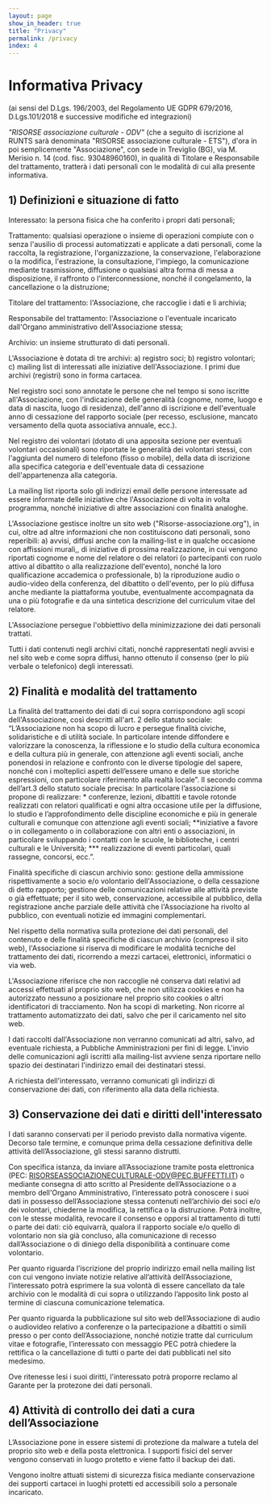 ```yaml
---
layout: page
show_in_header: true
title: "Privacy"
permalink: /privacy
index: 4
---
```


# Informativa Privacy

​(ai sensi del D.Lgs. 196/2003, del Regolamento UE  GDPR 679/2016, D.Lgs.101/2018 e successive modifiche ed integrazioni)

​*"RISORSE associazione culturale - ODV"* (che a seguito di iscrizione al RUNTS sarà denominata "RISORSE associazione culturale - ETS"), d'ora in poi semplicemente "Associazione", con sede in Treviglio (BG), via M. Merisio n. 14 (cod. fisc. 93048960160), in qualità di Titolare e Responsabile del trattamento, tratterà i dati personali con le modalità di cui alla presente informativa.

## ​1) Definizioni e situazione di fatto

Interessato: la persona fisica che ha conferito i propri dati personali;

Trattamento: qualsiasi operazione o insieme di operazioni compiute con o senza l'ausilio di processi automatizzati e applicate a dati personali, come la raccolta, la registrazione, l'organizzazione, la conservazione, l'elaborazione o la modifica, l'estrazione, la consultazione, l'impiego, la comunicazione mediante trasmissione, diffusione o qualsiasi altra forma di messa a disposizione, il raffronto o l'interconnessione, nonché il congelamento, la cancellazione o la distruzione;

Titolare del trattamento: l'Associazione, che raccoglie i dati e li archivia;

Responsabile del trattamento: l'Associazione o l'eventuale incaricato dall'Organo amministrativo dell'Associazione stessa;

Archivio: un insieme strutturato di dati personali.

L'Associazione è dotata di tre archivi: a) registro soci; b) registro volontari; c) mailing list di interessati alle iniziative dell'Associazione. I primi due archivi (registri) sono in forma cartacea.

Nel registro soci sono annotate le persone che nel tempo si sono iscritte all'Associazione, con l'indicazione delle generalità (cognome, nome, luogo e data di nascita, luogo di residenza), dell'anno di iscrizione e dell'eventuale anno di cessazione del rapporto sociale (per recesso, esclusione, mancato versamento della quota associativa annuale, ecc.).

Nel registro dei volontari (dotato di una apposita sezione per eventuali volontari occasionali) sono riportate le generalità dei volontari stessi, con l'aggiunta del numero di telefono (fisso o mobile), della data di iscrizione alla specifica categoria e dell'eventuale data di cessazione dell'appartenenza alla categoria.

La mailing list riporta solo gli indirizzi email delle persone interessate ad essere informate delle iniziative che l'Associazione di volta in volta programma, nonché iniziative di altre associazioni con finalità analoghe.

L'Associazione gestisce inoltre un sito web ("Risorse-associazione.org"), in cui, oltre ad altre informazioni che non costituiscono dati personali, sono reperibili: a) avvisi, diffusi anche con la mailing-list e in qualche occasione con affissioni murali,, di iniziative di prossima realizzazione, in cui vengono riportati cognome e nome del relatore o dei relatori (o partecipanti con ruolo attivo al dibattito o alla realizzazione dell'evento), nonché la loro qualificazione accademica o professionale, b) la riproduzione audio o audio-video della conferenza, del dibattito o dell'evento, per lo più diffusa anche mediante la piattaforma youtube, eventualmente accompagnata da una o più fotografie e da una sintetica descrizione del curriculum vitae del relatore.

L'Associazione persegue l'obbiettivo della minimizzazione dei dati personali trattati.

Tutti i dati contenuti negli archivi citati, nonché rappresentati negli avvisi e nel sito web e come sopra diffusi, hanno ottenuto il consenso (per lo più verbale o telefonico) degli interessati.

## 2) Finalità e modalità del trattamento

La finalità del trattamento dei dati di cui sopra corrispondono agli scopi dell'Associazione, così descritti all'art. 2 dello statuto sociale: “L’Associazione non ha scopo di lucro e persegue finalità civiche, solidaristiche e di utilità sociale. In particolare intende diffondere e valorizzare la conoscenza, la riflessione e lo studio della cultura economica e della cultura più in generale, con attenzione agli eventi sociali, anche ponendosi in relazione e confronto con le diverse tipologie del sapere, nonché con i molteplici aspetti dell’essere umano e delle sue storiche espressioni, con particolare riferimento alla realtà locale”.  Il secondo comma dell’art.3 dello statuto sociale precisa: In particolare l’associazione si propone di realizzare:  * conferenze, lezioni, dibattiti e tavole rotonde realizzati con relatori qualificati e ogni altra occasione utile per la diffusione, lo studio e l’approfondimento delle discipline economiche e più in generale culturali e comunque con attenzione agli eventi sociali; **iniziative a favore o in collegamento o in collaborazione con altri enti o associazioni, in particolare sviluppando i contatti con le scuole, le biblioteche, i centri culturali e le Università; *** realizzazione di eventi particolari, quali rassegne, concorsi, ecc.”.

Finalità specifiche di ciascun archivio sono: gestione della ammissione rispettivamente a socio e/o volontario dell'Associazione, o della cessazione di detto rapporto; gestione delle comunicazioni relative alle attività previste o già effettuate; per il sito web, conservazione, accessibile al pubblico, della registrazione anche parziale delle attività che l'Associazione ha rivolto al pubblico, con eventuali notizie ed immagini complementari.

Nel rispetto della normativa sulla protezione dei dati personali, del contenuto e delle finalità specifiche di ciascun archivio (compreso il sito web), l'Associazione si riserva di modificare le modalità tecniche del trattamento dei dati, ricorrendo a mezzi cartacei, elettronici, informatici o via web.

L'Associazione riferisce che non raccoglie né conserva dati relativi ad accessi effettuati al proprio sito web, che non utilizza cookies e non ha autorizzato nessuno a posizionare nel proprio sito cookies o altri identificatori di tracciamento. Non ha scopi di marketing. Non ricorre al trattamento automatizzato dei dati, salvo che per il caricamento nel sito web.

I dati raccolti dall'Associazione non verranno comunicati ad altri, salvo, ad eventuale richiesta, a Pubbliche Amministrazioni per fini di legge. L'invio delle comunicazioni agli iscritti alla mailing-list avviene senza riportare nello spazio dei destinatari l'indirizzo email dei destinatari stessi.

A richiesta dell'interessato, verranno comunicati gli indirizzi di conservazione dei dati, con riferimento alla data della richiesta.

## 3) Conservazione dei dati e diritti dell'interessato

I dati saranno conservati per il periodo previsto dalla normativa vigente. Decorso tale termine, e comunque prima della cessazione definitiva delle attività dell’Associazione, gli stessi saranno distrutti.

Con specifica istanza, da inviare all’Associazione tramite posta elettronica (PEC:  RISORSEASSOCIAZIONECULTURALE-ODV@PEC.BUFFETTI.IT) o mediante consegna di atto scritto al Presidente dell’Associazione o a membro dell'Organo Amministrativo, l’interessato potrà conoscere i suoi dati in possesso dell’Associazione stessa contenuti nell’archivio dei soci e/o dei volontari, chiederne la modifica, la rettifica o la distruzione. Potrà inoltre, con le stesse modalità, revocare il consenso e opporsi al trattamento di tutti o parte dei dati: ciò equivarrà, qualora il rapporto sociale e/o quello di volontario non sia già concluso, alla comunicazione di recesso dall’Associazione o di diniego della disponibilità a continuare come volontario.

Per quanto riguarda l’iscrizione del proprio indirizzo email nella mailing list con cui vengono inviate notizie relative all’attività dell’Associazione, l’interessato potrà esprimere la sua volontà di essere cancellato da tale archivio con le modalità di cui sopra o utilizzando l’apposito link posto al termine di ciascuna comunicazione telematica.

Per quanto riguarda la pubblicazione sul sito web dell’Associazione di audio o audiovideo relativo a conferenze o la partecipazione a dibattiti o simili presso o per conto dell’Associazione, nonché notizie tratte dal curriculum vitae e fotografie, l’interessato con messaggio PEC potrà chiedere la rettifica o la cancellazione di tutti o parte dei dati pubblicati nel sito medesimo.

Ove ritenesse lesi i suoi diritti, l'interessato potrà proporre reclamo al Garante per la protezone dei dati personali.

## 4) Attività di controllo dei dati a cura dell’Associazione

L’Associazione pone in essere sistemi di protezione da malware a tutela del proprio sito web e della posta elettronica. I supporti fisici del server vengono conservati in luogo protetto e viene fatto il backup dei dati.

Vengono inoltre attuati sistemi di sicurezza fisica mediante conservazione dei supporti cartacei in luoghi protetti ed accessibili solo a personale incaricato.